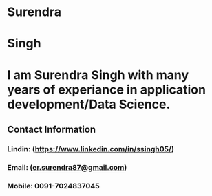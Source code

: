 # Surendra
# Singh

# I am Surendra Singh with many years of experiance in application development/Data Science. 

## Contact Information 

### Lindin: (https://www.linkedin.com/in/ssingh05/)
### Email: (er.surendra87@gmail.com)
### Mobile: 0091-7024837045
